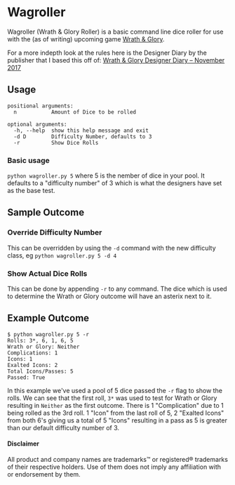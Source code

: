 # Wagroller

Wagroller (Wrath & Glory Roller) is a basic command line dice roller for use with the (as of writing) upcoming game [Wrath & Glory](http://www.ulisses-us.com/games/warhammer-40000-roleplay/ "Wrath & Glory").

For a more indepth look at the rules here is the Designer Diary by the publisher that I based this off of: [Wrath & Glory Designer Diary – November 2017](http://www.ulisses-us.com/wrath-glory-designer-diary-november-2017/ "Wrath & Glory Designer Diary – November 2017")

## Usage

    positional arguments:
      n           Amount of Dice to be rolled

    optional arguments:
      -h, --help  show this help message and exit
      -d D        Difficulty Number, defaults to 3
      -r          Show Dice Rolls

### Basic usage
`python wagroller.py 5` where 5 is the nember of dice in your pool. It defaults to a "difficulty number" of 3 which is  what the designers have set as the base test.

## Sample Outcome


### Override Difficulty Number
This can be overridden by using the `-d` command with the new difficulty class, eg `python wagroller.py 5 -d 4`

### Show Actual Dice Rolls
This can be done by appending `-r` to any command. The dice which is used to determine the Wrath or Glory outcome will have an asterix next to it.

## Example Outcome

    $ python wagroller.py 5 -r
    Rolls: 3*, 6, 1, 6, 5
    Wrath or Glory: Neither
    Complications: 1
    Icons: 1
    Exalted Icons: 2
    Total Icons/Passes: 5
    Passed: True

In this example we've used a pool of 5 dice passed the `-r` flag to show the rolls.
We can see that the first roll, `3*` was used to test for Wrath or Glory resulting in `Neither` as the first outcome. There is 1 "Complication" due to 1 being rolled as the 3rd roll. 1 "Icon" from the last roll of 5, 2 "Exalted Icons" from both 6's giving us a total of 5 "Icons" resulting in a pass as 5 is greater than our default difficulty number of 3.

#### Disclaimer
All product and company names are trademarks™ or registered® trademarks of their respective holders. Use of them does not imply any affiliation with or endorsement by them.
